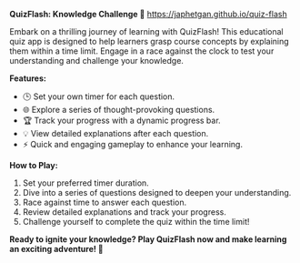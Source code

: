 **QuizFlash: Knowledge Challenge 🚀**
https://japhetgan.github.io/quiz-flash

Embark on a thrilling journey of learning with QuizFlash! This educational quiz app is designed to help learners grasp course concepts by explaining them within a time limit. Engage in a race against the clock to test your understanding and challenge your knowledge.

**Features:**
- 🕒 Set your own timer for each question.
- 🌐 Explore a series of thought-provoking questions.
- 🏆 Track your progress with a dynamic progress bar.
- 💡 View detailed explanations after each question.
- ⚡ Quick and engaging gameplay to enhance your learning.

**How to Play:**
1. Set your preferred timer duration.
2. Dive into a series of questions designed to deepen your understanding.
3. Race against time to answer each question.
4. Review detailed explanations and track your progress.
5. Challenge yourself to complete the quiz within the time limit!

**Ready to ignite your knowledge? Play QuizFlash now and make learning an exciting adventure! 🌟**

